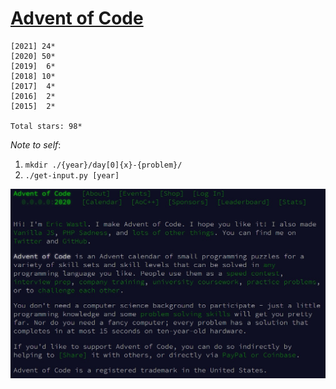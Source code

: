 # [Advent of Code](https://adventofcode.com) 

```
[2021] 24*
[2020] 50*
[2019]  6*
[2018] 10*
[2017]  4*
[2016]  2*
[2015]  2*

Total stars: 98*
```

_Note to self_:

1.  `mkdir ./{year}/day[0]{x}-{problem}/`
2.  `./get-input.py [year]`

<img src='about.jpg'>
